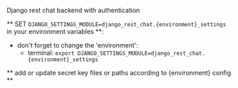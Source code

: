 Django rest chat backend with authentication




** SET `DJANGO_SETTINGS_MODULE=django_rest_chat.{environment}_settings` in your environment variables **:
- don't forget to change the 'environment':
  - terminal: `export DJANGO_SETTINGS_MODULE=django_rest_chat.{environment}_settings`

** add or update secret key files or paths according to {environment} config **